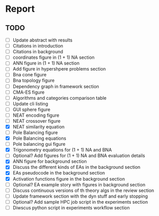 # Report

## TODO

* [ ] Update abstract with results
* [ ] Citations in introduction
* [ ] Citations in background
* [ ] coordinates figure in (1 + 1) NA section
* [ ] ANN figure in (1 + 1) NA section
* [ ] Add figure in hypershpere problems section
* [ ] Bna cone figure
* [ ] Bna topology figure
* [ ] Dependency graph in framework section
* [ ] CMA-ES figure
* [ ] Algorithms and categories comparison table
* [ ] Update cli listing
* [ ] GUI sphere figure
* [ ] NEAT encoding figure
* [ ] NEAT crossover figure
* [X] NEAT similarity equation
* [ ] Pole Balancing figure
* [X] Pole Balancing equations
* [ ] Pole balancing gui figure
* [X] Trigonometry equations for (1 + 1) NA and BNA
* [ ] Optional? Add figures for (1 + 1) NA and BNA evaluation details
* [X] ANN figure for background section
* [X] Discuss the different kinds of EAs in the background section
* [X] EAs pseudocode in the background section
* [X] Activation functions figure in the background section
* [ ] Optional? EA example story with figures in background section
* [ ] Discuss continuous versions of th theory algs in the review section
* [ ] Update framework section with the dyn stuff and early stopping
* [ ] Optional? Add sample HPC job script in the experiments section
* [ ] Diwscus python script in experiments workflow section
